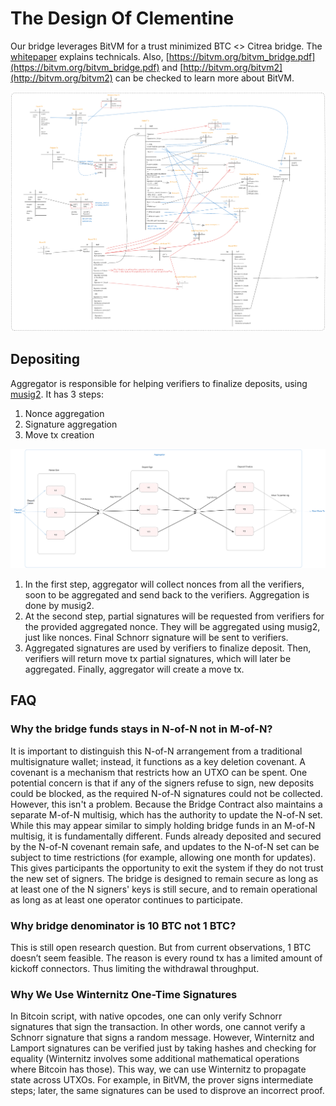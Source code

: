 # The Design Of Clementine

Our bridge leverages BitVM for a trust minimized BTC <> Citrea bridge. The
[whitepaper](https://citrea.xyz/clementine_whitepaper.pdf) explains technicals.
Also, [https://bitvm.org/bitvm_bridge.pdf](https://bitvm.org/bitvm_bridge.pdf)
and [http://bitvm.org/bitvm2](http://bitvm.org/bitvm2) can be checked to learn
more about BitVM.

![Clementine Tx Graph](images/clementine_diagram.png)

## Depositing

Aggregator is responsible for helping verifiers to finalize deposits, using
[musig2](https://github.com/bitcoin-core/secp256k1/blob/master/doc/musig.md#signing).
It has 3 steps:

1. Nonce aggregation
2. Signature aggregation
3. Move tx creation

![Move TX creation](images/move_tx_creation.png)

1. In the first step, aggregator will collect nonces from all the verifiers,
   soon to be aggregated and send back to the verifiers. Aggregation is done by
   musig2.
2. At the second step, partial signatures will be requested from verifiers for
   the provided aggregated nonce. They will be aggregated using musig2, just
   like nonces. Final Schnorr signature will be sent to verifiers.
3. Aggregated signatures are used by verifiers to finalize deposit. Then,
   verifiers will return move tx partial signatures, which will later be
   aggregated. Finally, aggregator will create a move tx.

## FAQ

### Why the bridge funds stays in N-of-N not in M-of-N?

It is important to distinguish this N-of-N arrangement from a traditional multisignature wallet; instead, it functions as a key deletion covenant. A covenant is a mechanism that restricts how an UTXO can be spent. One potential concern is that if any of the signers refuse to sign, new deposits could be blocked, as the required N-of-N signatures could not be collected. However, this isn't a problem. Because the Bridge Contract also maintains a separate M-of-N multisig, which has the authority to update the N-of-N set. While this may appear similar to simply holding bridge funds in an M-of-N multisig, it is fundamentally different. Funds already deposited and secured by the N-of-N covenant remain safe, and updates to the N-of-N set can be subject to time restrictions (for example, allowing one month for updates). This gives participants the opportunity to exit the system if they do not trust the new set of signers. The bridge is designed to remain secure as long as at least one of the N signers' keys is still secure, and to remain operational as long as at least one operator continues to participate.

### Why bridge denominator is 10 BTC not 1 BTC?

This is still open research question. But from current observations, 1 BTC doesn’t seem feasible. The reason is every round tx has a limited amount of kickoff connectors. Thus limiting the withdrawal throughput.

### Why We Use Winternitz One-Time Signatures

In Bitcoin script, with native opcodes, one can only verify Schnorr signatures that sign the transaction. In other words, one cannot verify a Schnorr signature that signs a random message. However, Winternitz and Lamport signatures can be verified just by taking hashes and checking for equality (Winternitz involves some additional mathematical operations where Bitcoin has those).
This way, we can use Winternitz to propagate state across UTXOs. For example, in BitVM, the prover signs intermediate steps; later, the same signatures can be used to disprove an incorrect proof.
